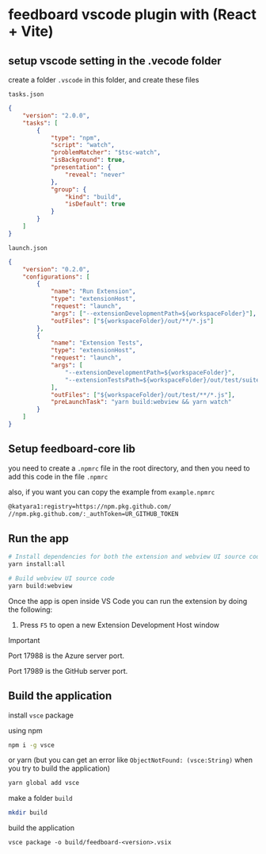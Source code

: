 # feedboard vscode plugin with (React + Vite)

## setup vscode setting in the .vecode folder

create a folder `.vscode` in this folder, and create these files

`tasks.json`

```json
{
    "version": "2.0.0",
    "tasks": [
        {
            "type": "npm",
            "script": "watch",
            "problemMatcher": "$tsc-watch",
            "isBackground": true,
            "presentation": {
                "reveal": "never"
            },
            "group": {
                "kind": "build",
                "isDefault": true
            }
        }
    ]
}
```

`launch.json`

```json
{
    "version": "0.2.0",
    "configurations": [
        {
            "name": "Run Extension",
            "type": "extensionHost",
            "request": "launch",
            "args": ["--extensionDevelopmentPath=${workspaceFolder}"],
            "outFiles": ["${workspaceFolder}/out/**/*.js"]
        },
        {
            "name": "Extension Tests",
            "type": "extensionHost",
            "request": "launch",
            "args": [
                "--extensionDevelopmentPath=${workspaceFolder}",
                "--extensionTestsPath=${workspaceFolder}/out/test/suite/index"
            ],
            "outFiles": ["${workspaceFolder}/out/test/**/*.js"],
            "preLaunchTask": "yarn build:webview && yarn watch"
        }
    ]
}
```

## Setup feedboard-core lib

you need to create a `.npmrc` file in the root directory, and then you need to add this code in the file `.npmrc`

also, if you want you can copy the example from `example.npmrc`

```bash
@katyara1:registry=https://npm.pkg.github.com/
//npm.pkg.github.com/:_authToken=UR_GITHUB_TOKEN
```

## Run the app

```bash
# Install dependencies for both the extension and webview UI source code
yarn install:all

# Build webview UI source code
yarn build:webview
```

Once the app is open inside VS Code you can run the extension by doing the following:

1. Press `F5` to open a new Extension Development Host window

> [!IMPORTANT]
> Port 17988 is the Azure server port.
>
> Port 17989 is the GitHub server port.

## Build the application

install `vsce` package

using npm

```bash
npm i -g vsce
```

or yarn (but you can get an error like `ObjectNotFound: (vsce:String)` when you try to build the application)

```bash
yarn global add vsce
```

make a folder `build`

```bash
mkdir build
```

build the application

```
vsce package -o build/feedboard-<version>.vsix
```
